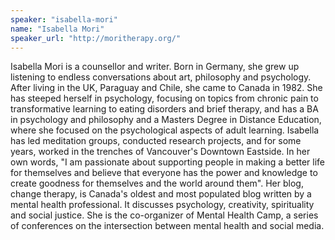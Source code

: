 ```yaml
---
speaker: "isabella-mori"
name: "Isabella Mori"
speaker_url: "http://moritherapy.org/"
---
```


Isabella Mori is a counsellor and writer. Born in Germany, she grew up listening to endless conversations about art, philosophy and psychology. After living in the UK, Paraguay and Chile, she came to Canada in 1982. She has steeped herself in psychology, focusing on topics from chronic pain to transformative learning to eating disorders and brief therapy, and has a BA in psychology and philosophy and a Masters Degree in Distance Education, where she focused on the psychological aspects of adult learning. Isabella has led meditation groups, conducted research projects, and for some years, worked in the trenches of Vancouver's Downtown Eastside. In her own words, "I am passionate about supporting people in making a better life for themselves and believe that everyone has the power and knowledge to create goodness for themselves and the world around them". Her blog, change therapy, is Canada's oldest and most populated blog written by a mental health professional. It discusses psychology, creativity, spirituality and social justice. She is the co-organizer of Mental Health Camp, a series of conferences on the intersection between mental health and social media.

